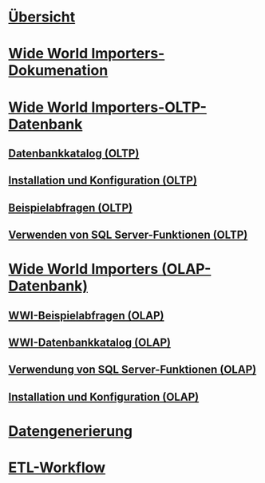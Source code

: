 # [Übersicht](overview.md)
# [Wide World Importers-Dokumenation](wide-world-importers-documentation.md)

# [Wide World Importers-OLTP-Datenbank](wide-world-importers-oltp-database.md)
## [Datenbankkatalog (OLTP)](database-catalog-oltp.md)
## [Installation und Konfiguration (OLTP)](installation-and-configuration-wwi-oltp.md)
## [Beispielabfragen (OLTP)](sample-queries-oltp.md)
## [Verwenden von SQL Server-Funktionen (OLTP)](use-of-sql-server-features-and-capabilities-wwi-oltp.md)

# [Wide World Importers (OLAP-Datenbank)](wide-world-importers-olap-database.md)
## [WWI-Beispielabfragen (OLAP)](sample-queries-wwi-olap.md)
## [WWI-Datenbankkatalog (OLAP)](database-catalog-wwi-olap.md)
## [Verwendung von SQL Server-Funktionen (OLAP)](use-of-sql-server-features-and-capabilities-olap.md)
## [Installation und Konfiguration (OLAP)](installation-and-configuration-olap.md)

# [Datengenerierung](data-generation.md)
# [ETL-Workflow](etl-workflow.md)